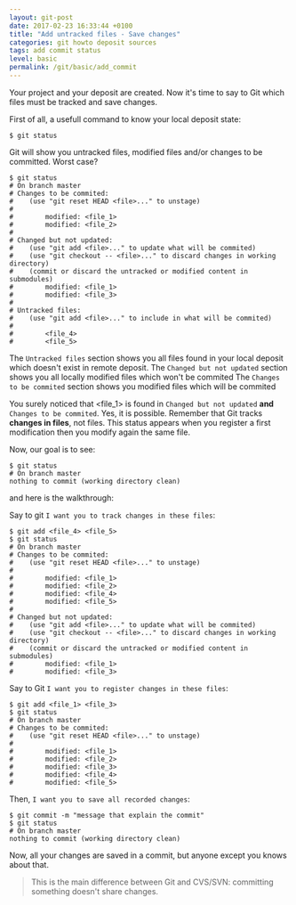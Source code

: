 ```yaml
---
layout: git-post
date: 2017-02-23 16:33:44 +0100
title: "Add untracked files - Save changes"
categories: git howto deposit sources
tags: add commit status
level: basic
permalink: /git/basic/add_commit
---
```


Your project and your deposit are created. Now it's time to say to Git which files must be tracked and save changes.

First of all, a usefull command to know your local deposit state:

    $ git status

Git will show you untracked files, modified files and/or changes to be committed. Worst case?

    $ git status
    # On branch master
    # Changes to be commited:
    #    (use "git reset HEAD <file>..." to unstage)
    #
    #        modified: <file_1>
    #        modified: <file_2>
    #
    # Changed but not updated:
    #    (use "git add <file>..." to update what will be commited)
    #    (use "git checkout -- <file>..." to discard changes in working directory)
    #    (commit or discard the untracked or modified content in submodules)
    #        modified: <file_1>
    #        modified: <file_3>
    #
    # Untracked files:
    #    (use "git add <file>..." to include in what will be commited)
    #
    #        <file_4>
    #        <file_5>

The `Untracked files` section shows you all files found in your local deposit which doesn't exist in remote deposit.
The `Changed but not updated` section shows you all locally modified files which won't be commited
The `Changes to be commited` section shows you modified files which will be commited

You surely noticed that &lt;file_1&gt; is found in `Changed but not updated` **and** `Changes to be commited`. Yes, it is possible. Remember that Git tracks **changes in files**, not files. This status appears when you register a first modification then you modify again the same file.

Now, our goal is to see:

    $ git status
    # On branch master
    nothing to commit (working directory clean)

and here is the walkthrough:

Say to git `I want you to track changes in these files`:

    $ git add <file_4> <file_5>
    $ git status
    # On branch master
    # Changes to be commited:
    #    (use "git reset HEAD <file>..." to unstage)
    #
    #        modified: <file_1>
    #        modified: <file_2>
    #        modified: <file_4>
    #        modified: <file_5>
    #
    # Changed but not updated:
    #    (use "git add <file>..." to update what will be commited)
    #    (use "git checkout -- <file>..." to discard changes in working directory)
    #    (commit or discard the untracked or modified content in submodules)
    #        modified: <file_1>
    #        modified: <file_3>

Say to Git `I want you to register changes in these files`:

    $ git add <file_1> <file_3>
    $ git status
    # On branch master
    # Changes to be commited:
    #    (use "git reset HEAD <file>..." to unstage)
    #
    #        modified: <file_1>
    #        modified: <file_2>
    #        modified: <file_3>
    #        modified: <file_4>
    #        modified: <file_5>

Then, `I want you to save all recorded changes`:

    $ git commit -m "message that explain the commit"
    $ git status
    # On branch master
    nothing to commit (working directory clean)

Now, all your changes are saved in a commit, but anyone except you knows about that.
> This is the main difference between Git and CVS/SVN: committing something doesn't share changes.
